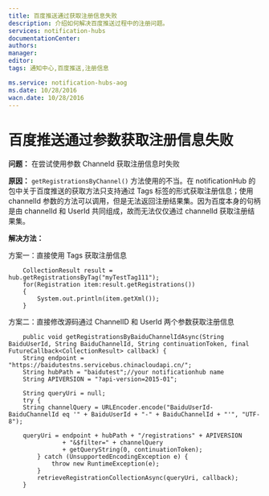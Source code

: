 ```yaml
---
title: 百度推送通过获取注册信息失败
description: 介绍如何解决百度推送过程中的注册问题。
services: notification-hubs
documentationCenter: 
authors: 
manager: 
editor: 
tags: 通知中心,百度推送,注册信息

ms.service: notification-hubs-aog
ms.date: 10/28/2016
wacn.date: 10/28/2016
---
```


# 百度推送通过参数获取注册信息失败 #

**问题：** 在尝试使用参数 ChanneId 获取注册信息时失败

**原因：** `getRegistrationsByChannel()` 方法使用的不当。在 notificationHub 的包中关于百度推送的获取方法只支持通过 Tags 标签的形式获取注册信息；使用 channelId 参数的方法可以调用，但是无法返回注册结果集。因为百度本身的句柄是由 channelId 和 UserId 共同组成，故而无法仅仅通过 channelId 获取注册结果集。

**解决方法：**

方案一：直接使用 Tags 获取注册信息

```
    CollectionResult result = hub.getRegistrationsByTag("myTestTag111");
    for(Registration item:result.getRegistrations())
    {
        System.out.println(item.getXml());
    }
```

方案二：直接修改源码通过 ChannelID 和 UserId 两个参数获取注册信息

```
    public void getRegistrationsByBaiduChannelIdAsync(String BaiduUserId, String BaiduChannelId, String continuationToken, final FutureCallback<CollectionResult> callback) {
    String endpoint = "https://baidutestns.servicebus.chinacloudapi.cn/";
    String hubPath = "baidutest";//your notificationhub name
    String APIVERSION = "?api-version=2015-01";

    String queryUri = null;
    try {
    String channelQuery = URLEncoder.encode("BaiduUserId-BaiduChannelId eq '" + BaiduUserId + "-" + BaiduChannelId + "'", "UTF-8");

    queryUri = endpoint + hubPath + "/registrations" + APIVERSION
               + "&$filter=" + channelQuery
               + getQueryString(0, continuationToken);
        } catch (UnsupportedEncodingException e) {
            throw new RuntimeException(e);
        }
        retrieveRegistrationCollectionAsync(queryUri, callback);
    }
```